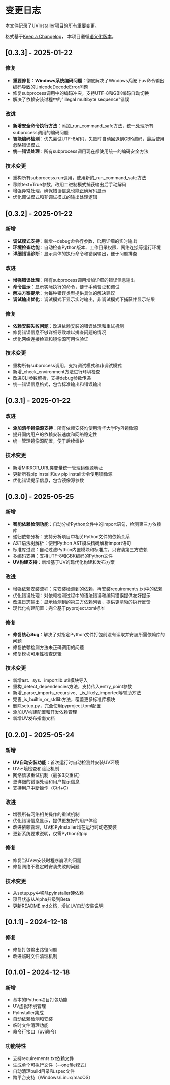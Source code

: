 # 变更日志

本文件记录了UVInstaller项目的所有重要变更。

格式基于[Keep a Changelog](https://keepachangelog.com/zh-CN/1.0.0/)，
本项目遵循[语义化版本](https://semver.org/lang/zh-CN/)。

## [0.3.3] - 2025-01-22

### 修复
- **重要修复：Windows系统编码问题**：彻底解决了Windows系统下uv命令输出编码导致的UnicodeDecodeError问题
- 修复subprocess调用中的编码冲突，支持UTF-8和GBK编码自动切换
- 解决了依赖安装过程中的"illegal multibyte sequence"错误

### 改进
- **新增安全命令执行方法**：添加_run_command_safe方法，统一处理所有subprocess调用的编码问题
- **智能编码检测**：优先尝试UTF-8解码，失败时自动回退到GBK编码，最后使用忽略错误模式
- **统一错误处理**：所有subprocess调用现在都使用统一的编码安全方法

### 技术变更
- 重构所有subprocess.run调用，使用新的_run_command_safe方法
- 移除text=True参数，改用二进制模式捕获输出后手动解码
- 增强异常处理，确保错误信息也能正确解码显示
- 优化调试模式和非调试模式的输出处理逻辑

## [0.3.2] - 2025-01-22

### 新增
- **调试模式支持**：新增--debug命令行参数，启用详细的实时输出
- **环境检查功能**：自动检查Python版本、工作目录权限、网络连接等运行环境
- **详细错误诊断**：显示具体的执行命令和错误输出，便于问题排查

### 改进
- **增强错误处理**：所有subprocess调用增加详细的错误信息输出
- **命令显示**：显示实际执行的命令，便于手动验证和调试
- **解决方案提示**：为每种错误类型提供具体的解决建议
- **调试输出优化**：调试模式下显示实时输出，非调试模式下捕获并显示结果

### 修复
- **依赖安装失败问题**：改进依赖安装的错误处理和重试机制
- 修复错误信息不够详细导致难以排查问题的情况
- 优化网络连接检查和镜像源可用性验证

### 技术变更
- 重构所有subprocess调用，支持调试模式和非调试模式
- 新增_check_environment方法进行环境检查
- 改进CLI参数解析，支持debug参数传递
- 统一错误信息格式，包含标准输出和错误输出

## [0.3.1] - 2025-01-22

### 改进
- **添加清华镜像源支持**：所有依赖安装均使用清华大学PyPI镜像源
- 提升国内用户的依赖安装速度和网络稳定性
- 统一管理镜像源配置，便于后续维护

### 技术变更
- 新增MIRROR_URL类变量统一管理镜像源地址
- 更新所有pip install和uv pip install命令使用镜像源
- 优化错误提示信息，包含镜像源参数

## [0.3.0] - 2025-05-25

### 新增
- **智能依赖检测功能**：自动分析Python文件中的import语句，检测第三方依赖库
- 递归依赖分析：支持分析项目中相关Python文件的依赖关系
- AST语法树解析：使用Python AST模块精确解析import语句
- 标准库过滤：自动过滤Python内置模块和标准库，只安装第三方依赖
- 多编码支持：支持UTF-8和GBK编码的Python文件
- **UV构建支持**：新增基于UV的现代化构建和发布方案

### 改进
- 增强依赖安装流程：先安装检测到的依赖，再安装requirements.txt中的依赖
- 优化错误处理：对依赖检测过程中的语法错误和编码错误提供友好提示
- 改进日志输出：显示检测到的第三方依赖列表，提供更清晰的执行反馈
- 现代化构建配置：完全基于pyproject.toml标准

### 修复
- **修复核心Bug**：解决了对指定Python文件打包前没有读取并安装所需依赖库的问题
- 修复依赖检测方法未正确调用的问题
- 修复模块可用性检查逻辑

### 技术变更
- 新增ast、sys、importlib.util模块导入
- 重构_detect_dependencies方法，支持传入entry_point参数
- 新增_parse_imports_recursive、_is_likely_imported等辅助方法
- 完善_is_builtin_or_stdlib方法，覆盖更多标准库模块
- 删除setup.py，完全使用pyproject.toml配置
- 添加UV构建配置和开发依赖管理
- 新增UV发布指南文档

## [0.2.0] - 2025-05-24

### 新增
- **UV自动安装功能**：首次运行时自动检测并安装UV环境
- UV环境检查和验证机制
- 网络请求重试机制（最多3次重试）
- 更详细的错误处理和用户提示信息
- 支持用户中断操作（Ctrl+C）

### 改进
- 增强所有网络相关操作的重试机制
- 优化错误信息显示，提供更友好的用户体验
- 改进依赖管理，UV和PyInstaller均在运行时动态安装
- 更新系统要求说明，仅需Python和pip

### 修复
- 修复当UV未安装时程序崩溃的问题
- 修复网络不稳定时安装失败的问题

### 技术变更
- 从setup.py中移除pyinstaller硬依赖
- 项目状态从Alpha升级到Beta
- 更新README.md文档，增加UV自动安装说明

## [0.1.1] - 2024-12-18

### 修复
- 修复打包输出路径问题
- 改进临时文件清理机制

## [0.1.0] - 2024-12-18

### 新增
- 基本的Python项目打包功能
- UV虚拟环境管理
- PyInstaller集成
- 自动依赖检测和安装
- 临时文件清理功能
- 命令行接口（uvi命令）

### 功能特性
- 支持requirements.txt依赖文件
- 生成单个可执行文件（--onefile模式）
- 自动清理build目录和.spec文件
- 跨平台支持（Windows/Linux/macOS） 